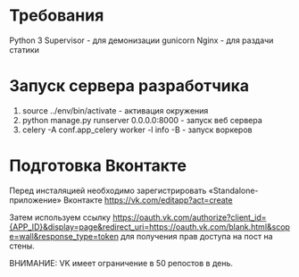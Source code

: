 # Требования
Python 3
Supervisor - для демонизации gunicorn
Nginx - для раздачи статики 


# Запуск сервера разработчика
1. source ../env/bin/activate - активация окружения
2. python manage.py runserver 0.0.0.0:8000 - запуск веб сервера
3. celery -A conf.app_celery worker -l info -B - запуск воркеров


# Подготовка Вконтакте
Перед инсталяцией необходимо зарегистрировать «Standalone-приложение» Вконтакте https://vk.com/editapp?act=create

Затем используем ссылку
https://oauth.vk.com/authorize?client_id={APP_ID}&display=page&redirect_uri=https://oauth.vk.com/blank.html&scope=wall&response_type=token
для получения прав доступа на пост на стены.

ВНИМАНИЕ: VK имеет ограничение в 50 репостов в день.
